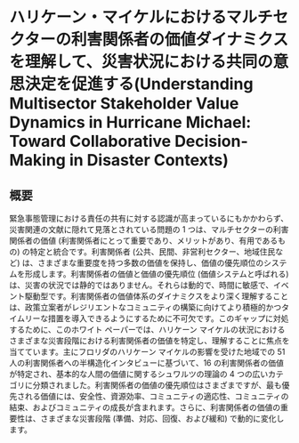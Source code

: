 # ハリケーン・マイケルにおけるマルチセクターの利害関係者の価値ダイナミクスを理解して、災害状況における共同の意思決定を促進する(Understanding Multisector Stakeholder Value Dynamics in Hurricane Michael: Toward Collaborative Decision-Making in Disaster Contexts)
## 概要
緊急事態管理における責任の共有に対する認識が高まっているにもかかわらず、災害関連の文献に隠れて見落とされている問題の 1 つは、マルチセクターの利害関係者の価値 (利害関係者にとって重要であり、メリットがあり、有用であるもの) の特定と統合です。利害関係者 (公共、民間、非営利セクター、地域住民など) は、さまざまな重要度を持つ多数の価値を保持し、価値の優先順位のシステムを形成します。利害関係者の価値と価値の優先順位 (価値システムと呼ばれる) は、災害の状況では静的ではありません。それらは動的で、時間に敏感で、イベント駆動型です。利害関係者の価値体系のダイナミクスをより深く理解することは、政策立案者がレジリエントなコミュニティの構築に向けてより積極的かつタイムリーな措置を導入できるようにするために不可欠です。このギャップに対処するために、このホワイト ペーパーでは、ハリケーン マイケルの状況におけるさまざまな災害段階における利害関係者の価値を特定し、理解することに焦点を当てています。主にフロリダのハリケーン マイケルの影響を受けた地域での 51 人の利害関係者への半構造化インタビューに基づいて、16 の利害関係者の価値が特定され、基本的な人間の価値に関するシュワルツの理論の 4 つの広いカテゴリに分類されました。利害関係者の価値の優先順位はさまざまですが、最も優先される価値には、安全性、資源効率、コミュニティの適応性、コミュニティの結束、およびコミュニティの成長が含まれます。さらに、利害関係者の価値の重要性は、さまざまな災害段階 (準備、対応、回復、および緩和) で動的に変化します。

